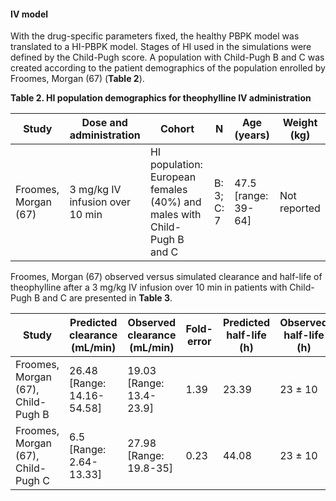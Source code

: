 #### IV model

With the drug-specific parameters fixed, the healthy PBPK model was translated to a HI-PBPK model. Stages of HI used in the simulations were defined by the Child-Pugh score. A population with Child-Pugh B and C was created according to the patient demographics of the population enrolled by Froomes, Morgan (67) (**Table 2**). 

**Table 2. HI population demographics for theophylline IV administration**

| **Study** | **Dose and administration** | **Cohort** | **N** | **Age (years)** | **Weight (kg)** |
|--|--|--|--|--|--|
| Froomes, Morgan (67) | 3 mg/kg IV infusion over 10 min | HI population: European females (40%) and males with Child-Pugh B and C | B: 3; C: 7 | 47.5 [range: 39-64] | Not reported |

Froomes, Morgan (67) observed versus simulated clearance and half-life of theophylline after a 3 mg/kg IV infusion over 10 min in patients with Child-Pugh B and C are presented in **Table 3**. 

| **Study** | **Predicted clearance (mL/min)** | **Observed clearance (mL/min)** | **Fold-error** | **Predicted half-life (h)** | **Observed half-life (h)** | **Fold-error** |
|--|--|--|--|--|--|--|
| Froomes, Morgan (67), Child-Pugh B | 26.48 [Range: 14.16-54.58] | 19.03 [Range: 13.4-23.9] | 1.39 | 23.39 | 23 ± 10 | 1.02 |
| Froomes, Morgan (67), Child-Pugh C | 6.5 [Range: 2.64-13.33] | 27.98 [Range: 19.8-35] | 0.23 | 44.08 | 23 ± 10 | 1.92 |